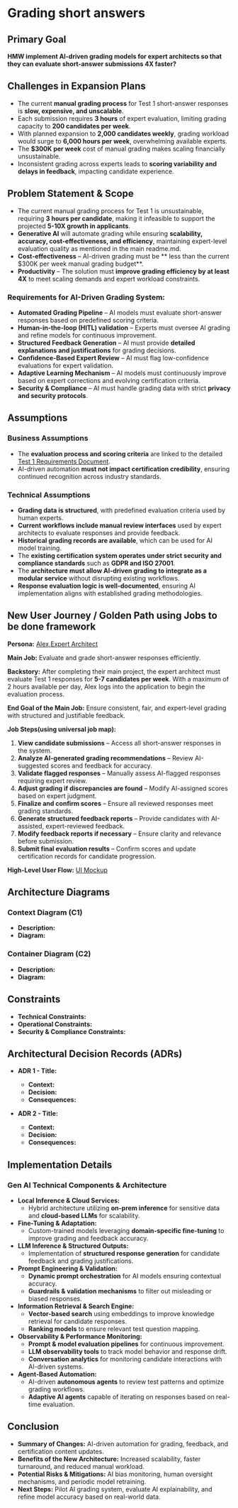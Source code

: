 # Grading short answers

## Primary Goal

**HMW implement AI-driven grading models for expert architects so that they can evaluate short-answer submissions 4X faster?**

## Challenges in Expansion Plans

- The current **manual grading process** for Test 1 short-answer responses is **slow, expensive, and unscalable**.
- Each submission requires **3 hours** of expert evaluation, limiting grading capacity to **200 candidates per week**.
- With planned expansion to **2,000 candidates weekly**, grading workload would surge to **6,000 hours per week**, overwhelming available experts.
- The **$300K per week** cost of manual grading makes scaling financially unsustainable.
- Inconsistent grading across experts leads to **scoring variability and delays in feedback**, impacting candidate experience.

## Problem Statement & Scope

- The current manual grading process for Test 1 is unsustainable, requiring **3 hours per candidate**, making it infeasible to support the projected **5-10X growth in applicants**.
- **Generative AI** will automate grading while ensuring **scalability, accuracy, cost-effectiveness, and efficiency**, maintaining expert-level evaluation quality as mentioned in the main readme.md.
- **Cost-effectiveness** – AI-driven grading must be ** less than the current $300K per week manual grading budget**.
- **Productivity** – The solution must **improve grading efficiency by at least 4X** to meet scaling demands and expert workload constraints.

### Requirements for AI-Driven Grading System:

- **Automated Grading Pipeline** – AI models must evaluate short-answer responses based on predefined scoring criteria.
- **Human-in-the-loop (HITL) validation** – Experts must oversee AI grading and refine models for continuous improvement.
- **Structured Feedback Generation** – AI must provide **detailed explanations and justifications** for grading decisions.
- **Confidence-Based Expert Review** – AI must flag low-confidence evaluations for expert validation.
- **Adaptive Learning Mechanism** – AI models must continuously improve based on expert corrections and evolving certification criteria.
- **Security & Compliance** – AI must handle grading data with strict **privacy and security protocols**.

## Assumptions

### Business Assumptions

- The **evaluation process and scoring criteria** are linked to the detailed [Test 1 Requirements Document](/business-requirements/test1-grading-process.md).
- AI-driven automation **must not impact certification credibility**, ensuring continued recognition across industry standards.

### Technical Assumptions

- **Grading data is structured**, with predefined evaluation criteria used by human experts.
- **Current workflows include manual review interfaces** used by expert architects to evaluate responses and provide feedback.
- **Historical grading records are available**, which can be used for AI model training.
- The **existing certification system operates under strict security and compliance standards** such as **GDPR and ISO 27001**.
- The **architecture must allow AI-driven grading to integrate as a modular service** without disrupting existing workflows.
- **Response evaluation logic is well-documented**, ensuring AI implementation aligns with established grading methodologies.

## New User Journey / Golden Path using Jobs to be done framework

**Persona:** [Alex,Expert Architect](/business-requirements/exper-architect-persona.md)

**Main Job:** Evaluate and grade short-answer responses efficiently.
  
**Backstory:** After completing their main project, the expert architect must evaluate Test 1 responses for **5-7 candidates per week**. With a maximum of 2 hours available per day, Alex logs into the application to begin the evaluation process.
  
**End Goal of the Main Job:** Ensure consistent, fair, and expert-level grading with structured and justifiable feedback.
  
**Job Steps(using universal job map):**
1. **View candidate submissions** – Access all short-answer responses in the system.
2. **Analyze AI-generated grading recommendations** – Review AI-suggested scores and feedback for accuracy.
3. **Validate flagged responses** – Manually assess AI-flagged responses requiring expert review.
4. **Adjust grading if discrepancies are found** – Modify AI-assigned scores based on expert judgment.
5. **Finalize and confirm scores** – Ensure all reviewed responses meet grading standards.
6. **Generate structured feedback reports** – Provide candidates with AI-assisted, expert-reviewed feedback.
7. **Modify feedback reports if necessary** – Ensure clarity and relevance before submission.
8. **Submit final evaluation results** – Confirm scores and update certification records for candidate progression.

**High-Level User Flow:** [UI Mockup](https://claude.site/artifacts/171451d1-e86e-4fbb-8ff2-ff98f4ae87d5?fullscreen=true)
  
## Architecture Diagrams
### Context Diagram (C1)
- **Description:**
- **Diagram:**

### Container Diagram (C2)
- **Description:**
- **Diagram:**

## Constraints
- **Technical Constraints:**
- **Operational Constraints:**
- **Security & Compliance Constraints:**

## Architectural Decision Records (ADRs)
- **ADR 1 - Title:**
  - **Context:**
  - **Decision:**
  - **Consequences:**

- **ADR 2 - Title:**
  - **Context:**
  - **Decision:**
  - **Consequences:**

## Implementation Details

### **Gen AI Technical Components & Architecture**
- **Local Inference & Cloud Services:**
  - Hybrid architecture utilizing **on-prem inference** for sensitive data and **cloud-based LLMs** for scalability.
- **Fine-Tuning & Adaptation:**
  - Custom-trained models leveraging **domain-specific fine-tuning** to improve grading and feedback accuracy.
- **LLM Inference & Structured Outputs:**
  - Implementation of **structured response generation** for candidate feedback and grading justifications.
- **Prompt Engineering & Validation:**
  - **Dynamic prompt orchestration** for AI models ensuring contextual accuracy.
  - **Guardrails & validation mechanisms** to filter out misleading or biased responses.
- **Information Retrieval & Search Engine:**
  - **Vector-based search** using embeddings to improve knowledge retrieval for candidate responses.
  - **Ranking models** to ensure relevant test question mapping.
- **Observability & Performance Monitoring:**
  - **Prompt & model evaluation pipelines** for continuous improvement.
  - **LLM observability tools** to track model behavior and response drift.
  - **Conversation analytics** for monitoring candidate interactions with AI-driven systems.
- **Agent-Based Automation:**
  - AI-driven **autonomous agents** to review test patterns and optimize grading workflows.
  - **Adaptive AI agents** capable of iterating on responses based on real-time evaluation.

## Conclusion
- **Summary of Changes:** AI-driven automation for grading, feedback, and certification content updates.
- **Benefits of the New Architecture:** Increased scalability, faster turnaround, and reduced manual workload.
- **Potential Risks & Mitigations:** AI bias monitoring, human oversight mechanisms, and periodic model retraining.
- **Next Steps:** Pilot AI grading system, evaluate AI explainability, and refine model accuracy based on real-world data.
